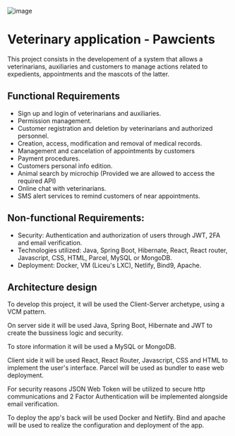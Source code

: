 
![image](https://user-images.githubusercontent.com/65043256/229349335-f273844c-df1b-447e-a08b-ec9fbb802f8c.png)

# Veterinary application - Pawcients

This project consists in the developement of a system that allows a veterinarians, auxiliaries and customers to manage actions related to expedients, appointments and the mascots of the latter.

## Functional Requirements
- Sign up and login of veterinarians and auxiliaries.
- Permission management.
- Customer registration and deletion by veterinarians and authorized personnel.
- Creation, access, modification and removal of medical records.
- Management and cancelation of appointments by customers
- Payment procedures.
- Customers personal info edition.
- Animal search by microchip (Provided we are allowed to access the required API)
- Online chat with veterinarians.
- SMS alert services to remind customers of near appointments.

## Non-functional Requirements:
- Security: Authentication and authorization of users through JWT, 2FA and email verification.
- Technologies utilized: Java, Spring Boot, Hibernate, React, React router, Javascript, CSS, HTML, Parcel, MySQL or MongoDB.
- Deployment: Docker, VM (Liceu's LXC), Netlify, Bind9, Apache.

## Architecture design
  To develop this project, it will be used the Client-Server archetype, using a VCM pattern. 

  On server side it will be used Java, Spring Boot, Hibernate and JWT to create the bussiness logic and security.

  To store information it will be used a MySQL or MongoDB.
  
  Client side it will be used React, React Router, Javascript, CSS and HTML to implement the user's interface. Parcel will be used as bundler to ease web deployment.
  
  For security reasons JSON Web Token will be utilized to secure http communications and 2 Factor Authentication will be implemented alongside email verification.
 
  To deploy the app's back will be used Docker and Netlify. Bind and apache will be used to realize the configuration and deployment of the app.
